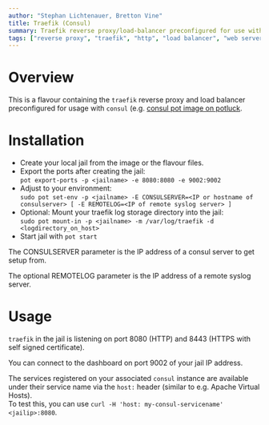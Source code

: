 ```yaml
---
author: "Stephan Lichtenauer, Bretton Vine"
title: Traefik (Consul)
summary: Traefik reverse proxy/load-balancer preconfigured for use with consul.
tags: ["reverse proxy", "traefik", "http", "load balancer", "web server", "consul"]
---
```


# Overview

This is a flavour containing the ```traefik``` reverse proxy and load balancer preconfigured for usage with ```consul``` (e.g. [consul pot image on potluck](https://potluck.honeyguide.net/blog/consul/).

# Installation

* Create your local jail from the image or the flavour files.    
* Export the ports after creating the jail:    
  ```pot export-ports -p <jailname> -e 8080:8080 -e 9002:9002```
* Adjust to your environment:    
  ```sudo pot set-env -p <jailname> -E CONSULSERVER=<IP or hostname of consulserver> [ -E REMOTELOG=<IP of remote syslog server> ]```
* Optional: Mount your traefik log storage directory into the jail:    
  ```sudo pot mount-in -p <jailname> -m /var/log/traefik -d <logdirectory_on_host>```
* Start jail with ```pot start```

The CONSULSERVER parameter is the IP address of a consul server to get setup from.

The optional REMOTELOG parameter is the IP address of a remote syslog server.

# Usage

```traefik``` in the jail is listening on port 8080 (HTTP) and 8443 (HTTPS with self signed certificate).

You can connect to the dashboard on port 9002 of your jail IP address.

The services registered on your associated ```consul``` instance are available under their service name via the ```host:``` header (similar to e.g. Apache Virtual Hosts).    
To test this, you can use ```curl -H 'host: my-consul-servicename' <jailip>:8080```.
